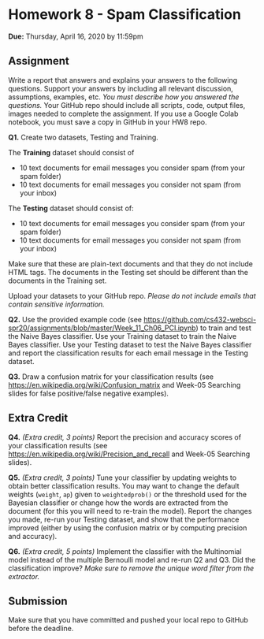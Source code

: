 # Homework 8 - Spam Classification
**Due:** Thursday, April 16, 2020 by 11:59pm

## Assignment

Write a report that answers and explains your answers to the following questions. Support your answers by including all relevant discussion, assumptions, examples, etc. *You must describe how you answered the questions.* Your GitHub repo should include all scripts, code, output files, images needed to complete the assignment. If you use a Google Colab notebook, you must save a copy in GitHub in your HW8 repo.

**Q1.** Create two datasets, Testing and Training.
	
The **Training** dataset should consist of
* 10 text documents for email messages you consider spam (from your spam folder)
* 10 text documents for email messages you consider not spam (from your inbox)

The **Testing** dataset should consist of:
* 10 text documents for email messages you consider spam (from your spam folder)
* 10 text documents for email messages you consider not spam (from your inbox)

Make sure that these are plain-text documents and that they do not include HTML tags.  The documents in the Testing set should be different than the documents in the Training set.

Upload your datasets to your GitHub repo. *Please do not include emails that contain sensitive information.*

**Q2.** Use the provided example code (see https://github.com/cs432-websci-spr20/assignments/blob/master/Week_11_Ch06_PCI.ipynb) to train and test the Naive Bayes classifier.  Use your Training dataset to train the Naive Bayes classifier.  Use your Testing dataset to test the Naive Bayes classifier and report the classification results for each email message in the Testing dataset.

**Q3.** Draw a confusion matrix for your classification results (see https://en.wikipedia.org/wiki/Confusion_matrix and Week-05 Searching slides for false positive/false negative examples).  

## Extra Credit

**Q4.** *(Extra credit, 3 points)* Report the precision and accuracy scores of your classification results
(see https://en.wikipedia.org/wiki/Precision_and_recall and Week-05 Searching slides).

**Q5.** *(Extra credit, 3 points)* Tune your classifier by updating weights to obtain better classification results. You may want to change the default weights (`weight`, `ap`) given to `weightedprob()` or the threshold used for the Bayesian classifier or change how the words are extracted from the document (for this you will need to re-train the model).  Report the changes you made, re-run your Testing dataset, and show that the performance improved (either by using the confusion matrix or by computing precision and accuracy).

**Q6.** *(Extra credit, 5 points)* Implement the classifier with the Multinomial model instead of the multiple Bernoulli model and re-run Q2 and Q3.  Did the classification improve?  *Make sure to remove the unique word filter from the extractor.*

## Submission

Make sure that you have committed and pushed your local repo to GitHub before the deadline.
